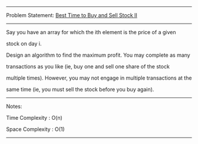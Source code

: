 ******************************************************************************
Problem Statement: [Best Time to Buy and Sell Stock II](https://leetcode.com/problems/best-time-to-buy-and-sell-stock-ii/)
******************************************************************************
Say you have an array for which the ith element is the price of a given

stock on day i.

Design an algorithm to find the maximum profit. You may complete as many 

transactions as you like (ie, buy one and sell one share of the stock 

multiple times). However, you may not engage in multiple transactions at the 

same time (ie, you must sell the stock before you buy again).

******************************************************************************
Notes:

Time Complexity : O(n)

Space Complexity : O(1)

******************************************************************************

